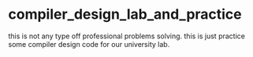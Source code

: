 # compiler_design_lab_and_practice
this is not any type off professional problems solving. this is just practice some compiler design code for our university lab.
